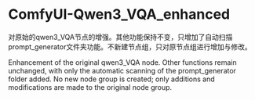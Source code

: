 # ComfyUI-Qwen3_VQA_enhanced
对原始的qwen3_VQA节点的增强。其他功能保持不变，只增加了自动扫描prompt_generator文件夹功能。不新建节点组，只对原节点组进行增加与修改。

Enhancement of the original qwen3_VQA node. Other functions remain unchanged, with only the automatic scanning of the prompt_generator folder added. No new node group is created; only additions and modifications are made to the original node group.
